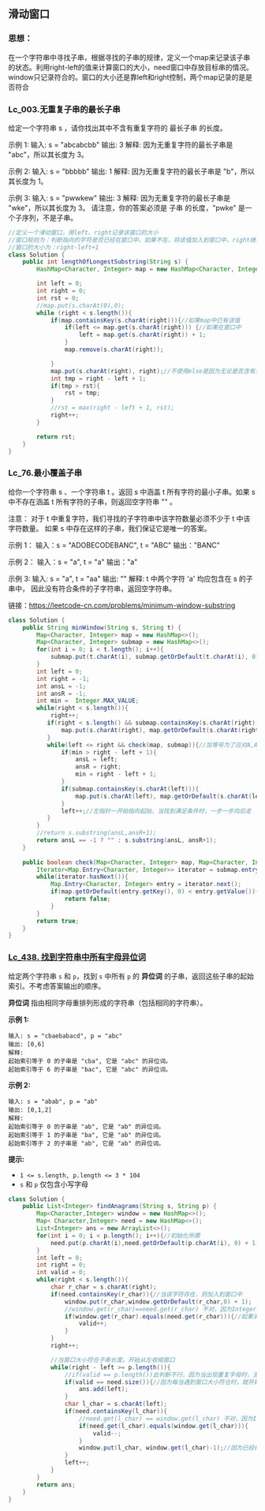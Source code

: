 ## 滑动窗口

### 思想：

​	在一个字符串中寻找子串，根据寻找的子串的规律，定义一个map来记录该子串的状态。利用right-left的值来计算窗口的大小，need窗口中存放目标串的情况。window只记录符合的。窗口的大小还是靠left和right控制，两个map记录的是是否符合

### Lc_003.无重复子串的最长子串

给定一个字符串 s ，请你找出其中不含有重复字符的 最长子串 的长度。

示例 1:
输入: s = "abcabcbb"
输出: 3 
解释: 因为无重复字符的最长子串是 "abc"，所以其长度为 3。

示例 2:
输入: s = "bbbbb"
输出: 1
解释: 因为无重复字符的最长子串是 "b"，所以其长度为 1。

示例 3:
输入: s = "pwwkew"
输出: 3
解释: 因为无重复字符的最长子串是 "wke"，所以其长度为 3。
     请注意，你的答案必须是 子串 的长度，"pwke" 是一个子序列，不是子串。

```java
//定义一个滑动窗口，用left、right记录该窗口的大小
//窗口规则为：判断指向的字符是否已经在窗口中，如果不在，将该值加入到窗口中，right继续向后，比较此时窗口和最大窗口的大小。如果在map中却不在窗口中，直接移除该值。在窗口中，则定位窗口中该值得位置，将left的值更新为该位置加一，并且在窗口中删除该值，将该值重新加进来，并且记录该值位置。
//窗口的大小为：right-left+1
class Solution {
    public int lengthOfLongestSubstring(String s) {
        HashMap<Character, Integer> map = new HashMap<Character, Integer>();

        int left = 0;
        int right = 0;
        int rst = 0;
        //map.put(s.charAt(0),0);
        while (right < s.length()){
            if(map.containsKey(s.charAt(right))){//如果map中已有该值
                if(left <= map.get(s.charAt(right))) {//如果在窗口中
                    left = map.get(s.charAt(right)) + 1;
                }
                map.remove(s.charAt(right));

            }
            map.put(s.charAt(right), right);//不使用else是因为无论是否含有该值，都要重新加进来
            int tmp = right - left + 1;
            if(tmp > rst){
                rst = tmp;
            }
            //rst = max(right - left + 1, rst);
            right++;
        }

        return rst;
    }
}
```

### Lc_76.最小覆盖子串

给你一个字符串 s 、一个字符串 t 。返回 s 中涵盖 t 所有字符的最小子串。如果 s 中不存在涵盖 t 所有字符的子串，则返回空字符串 "" 。

注意：
对于 t 中重复字符，我们寻找的子字符串中该字符数量必须不少于 t 中该字符数量。
如果 s 中存在这样的子串，我们保证它是唯一的答案。

示例 1：
输入：s = "ADOBECODEBANC", t = "ABC"
输出："BANC"

示例 2：
输入：s = "a", t = "a"
输出："a"

示例 3:
输入: s = "a", t = "aa"
输出: ""
解释: t 中两个字符 'a' 均应包含在 s 的子串中，
因此没有符合条件的子字符串，返回空字符串。

链接：https://leetcode-cn.com/problems/minimum-window-substring

```java
class Solution {
    public String minWindow(String s, String t) {
        Map<Character, Integer> map = new HashMap<>();
        Map<Character, Integer> submap = new HashMap<>();
        for(int i = 0; i < t.length(); i++){
            submap.put(t.charAt(i), submap.getOrDefault(t.charAt(i), 0) + 1);
        }
        int left = 0;
        int right = -1;
        int ansL = -1;
        int ansR = -1;
        int min =  Integer.MAX_VALUE;
        while(right < s.length()){
            right++;
           if(right < s.length() && submap.containsKey(s.charAt(right))){
               map.put(s.charAt(right), map.getOrDefault(s.charAt(right), 0) + 1);
           }
           while(left <= right && check(map, submap)){//加等号为了应对A,A情况
               if(min > right - left + 1){
                   ansL = left;
                   ansR = right;
                   min = right - left + 1;
               }
               if(submap.containsKey(s.charAt(left))){
                   map.put(s.charAt(left), map.getOrDefault(s.charAt(left), 0) - 1);//如果左指针不断增加，碰到含有子串字符时，更新该字符的数量。
               }
               left++;//左指针一开始指向起始，当找到满足条件时，一步一步向后走
           }
        }
        //return s.substring(ansL,ansR+1);
        return ansL == -1 ? "" : s.substring(ansL, ansR+1);
    }
    
    public boolean check(Map<Character, Integer> map, Map<Character, Integer> submap){
        Iterator<Map.Entry<Character, Integer>> iterator = submap.entrySet().iterator();
        while(iterator.hasNext()){
            Map.Entry<Character, Integer> entry = iterator.next();
            if(map.getOrDefault(entry.getKey(), 0) < entry.getValue()){
                return false;
            }
        }
        return true;
    }
}
```

### [Lc_438. 找到字符串中所有字母异位词](https://leetcode.cn/problems/find-all-anagrams-in-a-string/)

给定两个字符串 `s` 和 `p`，找到 `s` 中所有 `p` 的 **异位词** 的子串，返回这些子串的起始索引。不考虑答案输出的顺序。

**异位词** 指由相同字母重排列形成的字符串（包括相同的字符串）。

**示例 1:**

```
输入: s = "cbaebabacd", p = "abc"
输出: [0,6]
解释:
起始索引等于 0 的子串是 "cba", 它是 "abc" 的异位词。
起始索引等于 6 的子串是 "bac", 它是 "abc" 的异位词。
```

 **示例 2:**

```
输入: s = "abab", p = "ab"
输出: [0,1,2]
解释:
起始索引等于 0 的子串是 "ab", 它是 "ab" 的异位词。
起始索引等于 1 的子串是 "ba", 它是 "ab" 的异位词。
起始索引等于 2 的子串是 "ab", 它是 "ab" 的异位词。
```

**提示:**

- `1 <= s.length, p.length <= 3 * 104`
- `s` 和 `p` 仅包含小写字母

```java
class Solution {
    public List<Integer> findAnagrams(String s, String p) {
        Map<Character,Integer> window = new HashMap<>();
        Map< Character,Integer> need = new HashMap<>();
        List<Integer> ans = new ArrayList<>();
        for(int i = 0; i < p.length(); i++){//初始化所需
            need.put(p.charAt(i),need.getOrDefault(p.charAt(i), 0) + 1);
        }
        int left = 0;
        int right = 0;
        int valid = 0;
        while(right < s.length()){
            char r_char = s.charAt(right);
            if(need.containsKey(r_char)){//当该字符存在，则加入到窗口中
                window.put(r_char,window.getOrDefault(r_char,0) + 1);
                //window.get(r_char)==need.get(r_char) 不对，因为Integer超过127后就不能取了
                if(window.get(r_char).equals(need.get(r_char))){//如果满足，则满足一个标记
                    valid++;
                }
            }
            right++;

            //当窗口大小符合子串长度，开始从左收缩窗口
            while(right - left >= p.length()){
                //if(valid == p.length())此判断不行，因为当出现重复字母时，无法计算
                if(valid == need.size()){//因为每当遇到窗口大小符合时，就开始收缩，不存在重复
                    ans.add(left);
                }
                char l_char = s.charAt(left);
                if(need.containsKey(l_char)){
                    //need.get(l_char) == window.get(l_char) 不对，因为Integer超过127后就不能取了
                    if(need.get(l_char).equals(window.get(l_char))){
                        valid--;
                    }
                    window.put(l_char, window.get(l_char)-1);//因为已经存在在window中，不需要再判断是否存在，直接减一即可
                }
                left++;
            }
        }
        return ans;
    }
}
```

